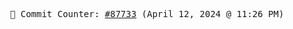 <p align="center">
    <samp>
        📮 Commit Counter: <a href="https://github.com/Javascript-void0/Javascript-void0/commits/main">#87733</a> (April 12, 2024 @ 11:26 PM)
    </samp>
</p>